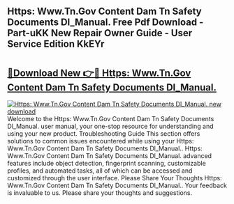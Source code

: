 ## Https:  Www.Tn.Gov Content Dam Tn Safety Documents Dl_Manual. Free Pdf Download - Part-uKK New Repair Owner Guide - User Service Edition KkEYr

# <h2><a href="http://bc14824.oget.top/?id=Https%3a++Www.Tn.Gov+Content+Dam+Tn+Safety+Documents+Dl_Manual.">🔗Download New 👉🔴 Https:  Www.Tn.Gov Content Dam Tn Safety Documents Dl_Manual.</a></h2>

[![Https:  Www.Tn.Gov Content Dam Tn Safety Documents Dl_Manual. new download](https://i.imgur.com/5g1atiW.png)](http://bc14824.oget.top/?id=Https%3a++Www.Tn.Gov+Content+Dam+Tn+Safety+Documents+Dl_Manual.)
Welcome to the Https:  Www.Tn.Gov Content Dam Tn Safety Documents Dl_Manual. user manual, your one-stop resource for understanding and using your new product. Troubleshooting Guide This section offers solutions to common issues encountered while using your Https:  Www.Tn.Gov Content Dam Tn Safety Documents Dl_Manual.. Https:  Www.Tn.Gov Content Dam Tn Safety Documents Dl_Manual. advanced features include object detection, fingerprint scanning, customizable profiles, and automated tasks, all of which can be accessed and customized through the user interface. Please Share Your Thoughts Https:  Www.Tn.Gov Content Dam Tn Safety Documents Dl_Manual.. Your feedback is invaluable to us. Please share your thoughts and suggestions.
